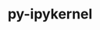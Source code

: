 ---
title: "py-ipykernel"
layout: cache
categories: [package, develop-2025-02-02]
meta: {"versions": ["5.5.6", "6.29.5"], "compilers": ["gcc@=11.1.0", "gcc@=11.4.0", "oneapi@=2024.2.1"], "oss": ["ubuntu20.04", "ubuntu22.04"], "platforms": ["linux"], "targets": ["neoverse_v2", "x86_64_v3"], "stacks": ["data-vis-sdk", "e4s", "e4s-neoverse-v2", "e4s-oneapi", "root"], "num_specs": 13, "num_specs_by_stack": {"root": 13, "data-vis-sdk": 1, "e4s-neoverse-v2": 2, "e4s": 5, "e4s-oneapi": 5}}
spec_details: [{"hash": "qntziqwzikaqawn6i7fla33wedffo3gt", "compiler": "gcc@=11.1.0", "versions": ["6.29.5"], "os": "ubuntu20.04", "platform": "linux", "target": "x86_64_v3", "variants": ["build_system=python_pip"], "stacks": ["root", "data-vis-sdk"], "size": "-", "tarball": "https://binaries.spack.io/develop-2025-02-02/build_cache/linux-ubuntu20.04-x86_64_v3/gcc-11.1.0/py-ipykernel-6.29.5/linux-ubuntu20.04-x86_64_v3-gcc-11.1.0-py-ipykernel-6.29.5-qntziqwzikaqawn6i7fla33wedffo3gt.spack"}, {"hash": "gei3hzetrhxbnvrih7vmd4aby5hjq23w", "compiler": "gcc@=11.4.0", "versions": ["6.29.5"], "os": "ubuntu22.04", "platform": "linux", "target": "neoverse_v2", "variants": ["build_system=python_pip"], "stacks": ["root", "e4s-neoverse-v2"], "size": "-", "tarball": "https://binaries.spack.io/develop-2025-02-02/build_cache/linux-ubuntu22.04-neoverse_v2/gcc-11.4.0/py-ipykernel-6.29.5/linux-ubuntu22.04-neoverse_v2-gcc-11.4.0-py-ipykernel-6.29.5-gei3hzetrhxbnvrih7vmd4aby5hjq23w.spack"}, {"hash": "nzgcbamsflqwddfmbvwxgsguw7dr3ihx", "compiler": "gcc@=11.4.0", "versions": ["6.29.5"], "os": "ubuntu22.04", "platform": "linux", "target": "neoverse_v2", "variants": ["build_system=python_pip"], "stacks": ["root", "e4s-neoverse-v2"], "size": "-", "tarball": "https://binaries.spack.io/develop-2025-02-02/build_cache/linux-ubuntu22.04-neoverse_v2/gcc-11.4.0/py-ipykernel-6.29.5/linux-ubuntu22.04-neoverse_v2-gcc-11.4.0-py-ipykernel-6.29.5-nzgcbamsflqwddfmbvwxgsguw7dr3ihx.spack"}, {"hash": "yzx4klivbvtkzmmcocrnqpoz3fqch2ps", "compiler": "gcc@=11.4.0", "versions": ["6.29.5"], "os": "ubuntu22.04", "platform": "linux", "target": "x86_64_v3", "variants": ["build_system=python_pip"], "stacks": ["e4s", "root"], "size": "-", "tarball": "https://binaries.spack.io/develop-2025-02-02/build_cache/linux-ubuntu22.04-x86_64_v3/gcc-11.4.0/py-ipykernel-6.29.5/linux-ubuntu22.04-x86_64_v3-gcc-11.4.0-py-ipykernel-6.29.5-yzx4klivbvtkzmmcocrnqpoz3fqch2ps.spack"}, {"hash": "gpu4yxvtcgykyxpsq4cpwbwa4uhhz7n4", "compiler": "gcc@=11.4.0", "versions": ["6.29.5"], "os": "ubuntu22.04", "platform": "linux", "target": "x86_64_v3", "variants": ["build_system=python_pip"], "stacks": ["e4s", "root"], "size": "-", "tarball": "https://binaries.spack.io/develop-2025-02-02/build_cache/linux-ubuntu22.04-x86_64_v3/gcc-11.4.0/py-ipykernel-6.29.5/linux-ubuntu22.04-x86_64_v3-gcc-11.4.0-py-ipykernel-6.29.5-gpu4yxvtcgykyxpsq4cpwbwa4uhhz7n4.spack"}, {"hash": "7dp3m4pjds5cuworwv4ilgqpmgd5cf7w", "compiler": "gcc@=11.4.0", "versions": ["6.29.5"], "os": "ubuntu22.04", "platform": "linux", "target": "x86_64_v3", "variants": ["build_system=python_pip"], "stacks": ["e4s", "root"], "size": "-", "tarball": "https://binaries.spack.io/develop-2025-02-02/build_cache/linux-ubuntu22.04-x86_64_v3/gcc-11.4.0/py-ipykernel-6.29.5/linux-ubuntu22.04-x86_64_v3-gcc-11.4.0-py-ipykernel-6.29.5-7dp3m4pjds5cuworwv4ilgqpmgd5cf7w.spack"}, {"hash": "rfv2dybcdstfbggwex7iinatcllodmlg", "compiler": "gcc@=11.4.0", "versions": ["6.29.5"], "os": "ubuntu22.04", "platform": "linux", "target": "x86_64_v3", "variants": ["build_system=python_pip"], "stacks": ["e4s", "root"], "size": "-", "tarball": "https://binaries.spack.io/develop-2025-02-02/build_cache/linux-ubuntu22.04-x86_64_v3/gcc-11.4.0/py-ipykernel-6.29.5/linux-ubuntu22.04-x86_64_v3-gcc-11.4.0-py-ipykernel-6.29.5-rfv2dybcdstfbggwex7iinatcllodmlg.spack"}, {"hash": "tio6ih6x35o4vzkdubsu3kt6v3ayyzyk", "compiler": "gcc@=11.4.0", "versions": ["6.29.5"], "os": "ubuntu22.04", "platform": "linux", "target": "x86_64_v3", "variants": ["build_system=python_pip"], "stacks": ["e4s", "root"], "size": "-", "tarball": "https://binaries.spack.io/develop-2025-02-02/build_cache/linux-ubuntu22.04-x86_64_v3/gcc-11.4.0/py-ipykernel-6.29.5/linux-ubuntu22.04-x86_64_v3-gcc-11.4.0-py-ipykernel-6.29.5-tio6ih6x35o4vzkdubsu3kt6v3ayyzyk.spack"}, {"hash": "dyr4u24r6kspebiv25kjou4f2obnlvzg", "compiler": "oneapi@=2024.2.1", "versions": ["6.29.5"], "os": "ubuntu22.04", "platform": "linux", "target": "x86_64_v3", "variants": ["build_system=python_pip"], "stacks": ["root", "e4s-oneapi"], "size": "-", "tarball": "https://binaries.spack.io/develop-2025-02-02/build_cache/linux-ubuntu22.04-x86_64_v3/oneapi-2024.2.1/py-ipykernel-6.29.5/linux-ubuntu22.04-x86_64_v3-oneapi-2024.2.1-py-ipykernel-6.29.5-dyr4u24r6kspebiv25kjou4f2obnlvzg.spack"}, {"hash": "zdyfrwcnuob2yuvx3dwaikfp5bfyxfpb", "compiler": "oneapi@=2024.2.1", "versions": ["6.29.5"], "os": "ubuntu22.04", "platform": "linux", "target": "x86_64_v3", "variants": ["build_system=python_pip"], "stacks": ["root", "e4s-oneapi"], "size": "-", "tarball": "https://binaries.spack.io/develop-2025-02-02/build_cache/linux-ubuntu22.04-x86_64_v3/oneapi-2024.2.1/py-ipykernel-6.29.5/linux-ubuntu22.04-x86_64_v3-oneapi-2024.2.1-py-ipykernel-6.29.5-zdyfrwcnuob2yuvx3dwaikfp5bfyxfpb.spack"}, {"hash": "p7rdwka5g2oczqc242r2e7ugeeu42aoh", "compiler": "oneapi@=2024.2.1", "versions": ["6.29.5"], "os": "ubuntu22.04", "platform": "linux", "target": "x86_64_v3", "variants": ["build_system=python_pip"], "stacks": ["root", "e4s-oneapi"], "size": "-", "tarball": "https://binaries.spack.io/develop-2025-02-02/build_cache/linux-ubuntu22.04-x86_64_v3/oneapi-2024.2.1/py-ipykernel-6.29.5/linux-ubuntu22.04-x86_64_v3-oneapi-2024.2.1-py-ipykernel-6.29.5-p7rdwka5g2oczqc242r2e7ugeeu42aoh.spack"}, {"hash": "twwsuspyrzwhdj36rwidgsbza2f7n6bn", "compiler": "oneapi@=2024.2.1", "versions": ["5.5.6"], "os": "ubuntu22.04", "platform": "linux", "target": "x86_64_v3", "variants": ["build_system=python_pip"], "stacks": ["root", "e4s-oneapi"], "size": "-", "tarball": "https://binaries.spack.io/develop-2025-02-02/build_cache/linux-ubuntu22.04-x86_64_v3/oneapi-2024.2.1/py-ipykernel-5.5.6/linux-ubuntu22.04-x86_64_v3-oneapi-2024.2.1-py-ipykernel-5.5.6-twwsuspyrzwhdj36rwidgsbza2f7n6bn.spack"}, {"hash": "vrcfonix4dk7q4kkgvmwr57riposic7l", "compiler": "oneapi@=2024.2.1", "versions": ["6.29.5"], "os": "ubuntu22.04", "platform": "linux", "target": "x86_64_v3", "variants": ["build_system=python_pip"], "stacks": ["root", "e4s-oneapi"], "size": "-", "tarball": "https://binaries.spack.io/develop-2025-02-02/build_cache/linux-ubuntu22.04-x86_64_v3/oneapi-2024.2.1/py-ipykernel-6.29.5/linux-ubuntu22.04-x86_64_v3-oneapi-2024.2.1-py-ipykernel-6.29.5-vrcfonix4dk7q4kkgvmwr57riposic7l.spack"}]
---